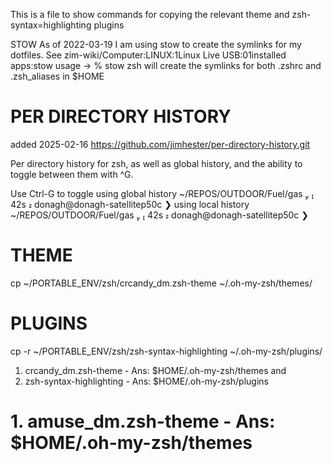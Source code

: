This is a file to show commands for copying the relevant theme and zsh-syntax=highlighting plugins

STOW
As of 2022-03-19 I am using stow to create the symlinks for my dotfiles. See zim-wiki/Computer:LINUX:1Linux Live USB:01installed apps:stow
usage
-> % stow zsh
will create the symlinks for both .zshrc and .zsh_aliases in $HOME

# PER DIRECTORY HISTORY
added 2025-02-16
https://github.com/jimhester/per-directory-history.git

Per directory history for zsh, as well as global history, and the ability to toggle between them with ^G.

Use Ctrl-G to toggle
using global history
 ~/REPOS/OUTDOOR/Fuel/gas                                                                                        42s  donagh@donagh-satellitep50c
❯
using local history
 ~/REPOS/OUTDOOR/Fuel/gas                                                                                        42s  donagh@donagh-satellitep50c
❯



# THEME
cp ~/PORTABLE_ENV/zsh/crcandy_dm.zsh-theme ~/.oh-my-zsh/themes/

# PLUGINS
cp -r ~/PORTABLE_ENV/zsh/zsh-syntax-highlighting ~/.oh-my-zsh/plugins/


 1. crcandy_dm.zsh-theme - Ans: $HOME/.oh-my-zsh/themes
and 
2. zsh-syntax-highlighting - Ans: $HOME/.oh-my-zsh/plugins
# 1. amuse_dm.zsh-theme - Ans: $HOME/.oh-my-zsh/themes
